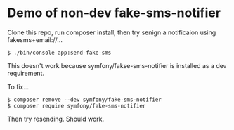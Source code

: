 # Demo of non-dev fake-sms-notifier

Clone this repo, run composer install, then try senign a notificaion using fakesms+email://…

```
$ ./bin/console app:send-fake-sms
```

This doesn't work because symfony/fakse-sms-notifier is installed as a dev requirement.

To fix…

```
$ composer remove --dev symfony/fake-sms-notifier
$ composer require symfony/fake-sms-notifier
```

Then try resending.  Should work.
